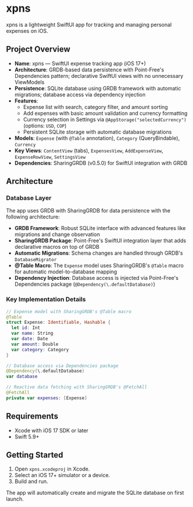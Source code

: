 # xpns

xpns is a lightweight SwiftUI app for tracking and managing personal expenses on iOS.

## Project Overview

- **Name**: xpns — SwiftUI expense tracking app (iOS 17+)
- **Architecture**: GRDB-based data persistence with Point-Free's Dependencies pattern; declarative SwiftUI views with no unnecessary ViewModels
- **Persistence**: SQLite database using GRDB framework with automatic migrations; database access via dependency injection
- **Features**:
  - Expense list with search, category filter, and amount sorting
  - Add expenses with basic amount validation and currency formatting
  - Currency selection in Settings via `@AppStorage("selectedCurrency")` (options: `USD`, `COP`)
  - Persistent SQLite storage with automatic database migrations
- **Models**: `Expense` (with `@Table` annotation), `Category` (QueryBindable), `Currency`
- **Key Views**: `ContentView` (tabs), `ExpensesView`, `AddExpenseView`, `ExpenseRowView`, `SettingsView`
- **Dependencies**: SharingGRDB (v0.5.0) for SwiftUI integration with GRDB

## Architecture

### Database Layer

The app uses GRDB with SharingGRDB for data persistence with the following architecture:

- **GRDB Framework**: Robust SQLite interface with advanced features like migrations and change observation
- **SharingGRDB Package**: Point-Free's SwiftUI integration layer that adds declarative macros on top of GRDB
- **Automatic Migrations**: Schema changes are handled through GRDB's `DatabaseMigrator`
- **@Table Macro**: The `Expense` model uses SharingGRDB's `@Table` macro for automatic model-to-database mapping
- **Dependency Injection**: Database access is injected via Point-Free's Dependencies package (`@Dependency(\.defaultDatabase)`)

### Key Implementation Details

```swift
// Expense model with SharingGRDB's @Table macro
@Table
struct Expense: Identifiable, Hashable {
  let id: Int
  var name: String
  var date: Date
  var amount: Double
  var category: Category
}

// Database access via Dependencies package
@Dependency(\.defaultDatabase)
var database

// Reactive data fetching with SharingGRDB's @FetchAll
@FetchAll
private var expenses: [Expense]
```

## Requirements

- Xcode with iOS 17 SDK or later
- Swift 5.9+

## Getting Started

1. Open `xpns.xcodeproj` in Xcode.
2. Select an iOS 17+ simulator or a device.
3. Build and run.

The app will automatically create and migrate the SQLite database on first launch.